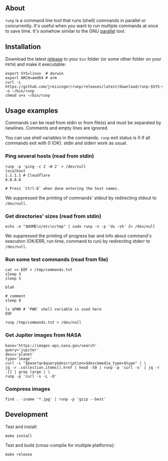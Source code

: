 ## About

`runp` is a command line tool that runs (shell) commands in parallel or concurrently. It's useful when you want to run multiple commands at once to save time. It's somehow similar to the GNU [parallel](https://www.gnu.org/software/parallel/) tool.

## Installation

Download the latest [release](https://github.com/jreisinger/runp/releases) to your `bin` folder (or some other folder on your `PATH`) and make it executable:

```
export SYS=linux  # darwin
export ARCH=amd64 # arm
curl -L https://github.com/jreisinger/runp/releases/latest/download/runp-$SYS-$ARCH -o ~/bin/runp
chmod u+x ~/bin/runp
```

## Usage examples

Commands can be read from stdin or from file(s) and must be separated by newlines. Comments and empty lines are ignored.

You can use shell variables in the commands. `runp` exit status is 0 if all commands exit with 0 (OK). stdin and stderr work as usual. 

### Ping several hosts (read from stdin)

```
runp -p 'ping -c 2 -W 2' > /dev/null
localhost
1.1.1.1 # Cloudflare
8.8.8.8

# Press `Ctrl-D` when done entering the host names.

```

We suppressed the printing of commands' stdout by redirecting stdout to `/dev/null`.

### Get directories' sizes (read from stdin)

```
echo -e "$HOME\n/etc\n/tmp" | sudo runp -n -p 'du -sh' 2> /dev/null 
```

We suppressed the printing of progress bar and info about command's execution (OK/ERR, run time, command to run) by redirecting stderr to `/dev/null`.

### Run some test commands (read from file)

```
cat << EOF > /tmp/commands.txt
sleep 3
sleep 5

blah

# comment
sleep 9

ls $PWD # 'PWD' shell variable is used here
EOF

runp /tmp/commands.txt > /dev/null
```

### Get Jupiter images from NASA

```
base='https://images-api.nasa.gov/search'
query='jupiter'
desc='planet'
type='image'
curl -s "$base?q=$query&description=$desc&media_type=$type" | \
jq -r .collection.items[].href | head -50 | runp -p 'curl -s' | jq -r .[] | grep large | \
runp -p 'curl -s -L -O'
```

### Compress images

```
find . -iname '*.jpg' | runp -p 'gzip --best'
```

## Development

Test and install:

```
make install
```

Test and build (cross-compile for multiple platforms):

```
make release
```
